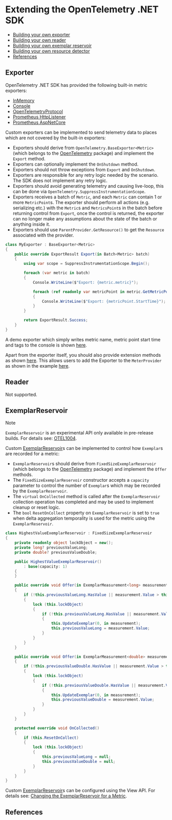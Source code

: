 # Extending the OpenTelemetry .NET SDK

* [Building your own exporter](#exporter)
* [Building your own reader](#reader)
* [Building your own exemplar reservoir](#exemplarreservoir)
* [Building your own resource detector](../../resources/README.md#resource-detector)
* [References](#references)

## Exporter

OpenTelemetry .NET SDK has provided the following built-in metric exporters:

* [InMemory](../../../src/OpenTelemetry.Exporter.InMemory/README.md)
* [Console](../../../src/OpenTelemetry.Exporter.Console/README.md)
* [OpenTelemetryProtocol](../../../src/OpenTelemetry.Exporter.OpenTelemetryProtocol/README.md)
* [Prometheus HttpListener](../../../src/OpenTelemetry.Exporter.Prometheus.HttpListener/README.md)
* [Prometheus AspNetCore](../../../src/OpenTelemetry.Exporter.Prometheus.AspNetCore/README.md)

Custom exporters can be implemented to send telemetry data to places which are
not covered by the built-in exporters:

* Exporters should derive from `OpenTelemetry.BaseExporter<Metric>` (which
  belongs to the [OpenTelemetry](../../../src/OpenTelemetry/README.md) package)
  and implement the `Export` method.
* Exporters can optionally implement the `OnShutdown` method.
* Exporters should not throw exceptions from `Export` and
  `OnShutdown`.
* Exporters are responsible for any retry logic needed by the scenario. The SDK
  does not implement any retry logic.
* Exporters should avoid generating telemetry and causing live-loop, this can be
  done via `OpenTelemetry.SuppressInstrumentationScope`.
* Exporters receives a batch of `Metric`, and each `Metric`
  can contain 1 or more `MetricPoint`s.
  The exporter should perform all actions (e.g. serializing etc.) with
  the `Metric`s and `MetricsPoint`s in the batch before returning control from
  `Export`, once the control is returned, the exporter can no longer make any
  assumptions about the state of the batch or anything inside it.
* Exporters should use `ParentProvider.GetResource()` to get the `Resource`
  associated with the provider.

```csharp
class MyExporter : BaseExporter<Metric>
{
    public override ExportResult Export(in Batch<Metric> batch)
    {
        using var scope = SuppressInstrumentationScope.Begin();

        foreach (var metric in batch)
        {
            Console.WriteLine($"Export: {metric.metric}");

            foreach (ref readonly var metricPoint in metric.GetMetricPoints())
            {
                Console.WriteLine($"Export: {metricPoint.StartTime}");
            }
        }

        return ExportResult.Success;
    }
}
```

A demo exporter which simply writes metric name, metric point start time
and tags to the console is shown [here](./MyExporter.cs).

Apart from the exporter itself, you should also provide extension methods as
shown [here](./MyExporterExtensions.cs). This allows users to add the Exporter
to the `MeterProvider` as shown in the example [here](./Program.cs).

## Reader

Not supported.

## ExemplarReservoir

> [!NOTE]
> `ExemplarReservoir` is an experimental API only available in pre-release
  builds. For details see:
  [OTEL1004](../../diagnostics/experimental-apis/OTEL1004.md).

Custom [ExemplarReservoir](../customizing-the-sdk/README.md#exemplarreservoir)s
can be implemented to control how `Exemplar`s are recorded for a metric:

* `ExemplarReservoir`s should derive from `FixedSizeExemplarReservoir` (which
  belongs to the [OpenTelemetry](../../../src/OpenTelemetry/README.md) package)
  and implement the `Offer` methods.
* The `FixedSizeExemplarReservoir` constructor accepts a `capacity` parameter to
  control the number of `Exemplar`s which may be recorded by the
  `ExemplarReservoir`.
* The `virtual` `OnCollected` method is called after the `ExemplarReservoir`
  collection operation has completed and may be used to implement cleanup or
  reset logic.
* The `bool` `ResetOnCollect` property on `ExemplarReservoir` is set to `true`
  when delta aggregation temporality is used for the metric using the
  `ExemplarReservoir`.

```csharp
class HighestValueExemplarReservoir : FixedSizeExemplarReservoir
{
    private readonly object lockObject = new();
    private long? previousValueLong;
    private double? previousValueDouble;

    public HighestValueExemplarReservoir()
        : base(capacity: 1)
    {
    }

    public override void Offer(in ExemplarMeasurement<long> measurement)
    {
        if (!this.previousValueLong.HasValue || measurement.Value > this.previousValueLong.Value)
        {
            lock (this.lockObject)
            {
                if (!this.previousValueLong.HasValue || measurement.Value > this.previousValueLong.Value)
                {
                    this.UpdateExemplar(0, in measurement);
                    this.previousValueLong = measurement.Value;
                }
            }
        }
    }

    public override void Offer(in ExemplarMeasurement<double> measurement)
    {
        if (!this.previousValueDouble.HasValue || measurement.Value > this.previousValueDouble.Value)
        {
            lock (this.lockObject)
            {
                if (!this.previousValueDouble.HasValue || measurement.Value > this.previousValueDouble.Value)
                {
                    this.UpdateExemplar(0, in measurement);
                    this.previousValueDouble = measurement.Value;
                }
            }
        }
    }

    protected override void OnCollected()
    {
        if (this.ResetOnCollect)
        {
            lock (this.lockObject)
            {
                this.previousValueLong = null;
                this.previousValueDouble = null;
            }
        }
    }
}
```

Custom [ExemplarReservoir](../customizing-the-sdk/README.md#exemplarreservoir)s
can be configured using the View API. For details see: [Changing the
ExemplarReservoir for a
Metric](../customizing-the-sdk/README.md#changing-the-exemplarreservoir-for-a-metric).

## References
